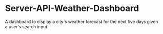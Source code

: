 # Server-API-Weather-Dashboard
A dashboard to display a city's weather forecast for the next five days given a user's search input
